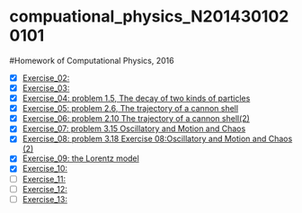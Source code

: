 # compuational_physics_N2014301020101
#Homework of Computational Physics, 2016
- [x]  [Exercise_02:](https://www.zybuluo.com/oliver1995/note/505275)
- [x] [Exercise_03:](https://www.zybuluo.com/oliver1995/note/512099)
- [x] [Exercise_04: problem 1.5, The decay of two kinds of particles](https://www.zybuluo.com/oliver1995/note/526088)
- [x] [Exercise_05: problem 2.6, The trajectory of a cannon shell](https://www.zybuluo.com/oliver1995/note/533696)
- [x] [Exercise_06: problem 2.10 The trajectory of a cannon shell(2)](https://www.zybuluo.com/oliver1995/note/542522)
- [x] [Exercise_07: problem 3.15 Oscillatory and Motion and Chaos](https://www.zybuluo.com/oliver1995/note/557821)
- [x] [Exercise_08: problem 3.18 Exercise 08:Oscillatory and Motion and Chaos (2)](https://www.zybuluo.com/oliver1995/note/565884)
- [x] [Exercise_09: the Lorentz model](https://www.zybuluo.com/oliver1995/note/573657)
- [x] [Exercise_10:](https://www.zybuluo.com/mdeditor#581950)
- [ ] [Exercise_11:]()
- [ ] [Exercise_12:]()
- [ ] [Exercise_13:]()
